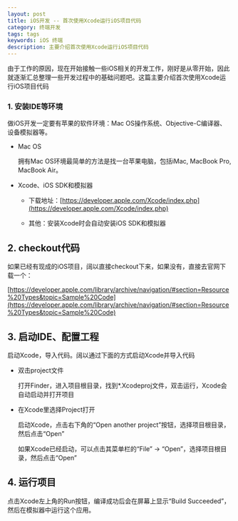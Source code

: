 ```yaml
---
layout: post
title: iOS开发 -- 首次使用Xcode运行iOS项目代码
category: 终端开发
tags: tags
keywords: iOS 终端
description: 主要介绍首次使用Xcode运行iOS项目代码
---
```


由于工作的原因，现在开始接触一些iOS相关的开发工作，刚好是从零开始，因此就逐渐汇总整理一些开发过程中的基础问题吧。这篇主要介绍首次使用Xcode运行iOS项目代码

### 1. 安装IDE等环境

做iOS开发一定要有苹果的软件环境：Mac OS操作系统、Objective-C编译器、设备模拟器等。

- Mac OS

  拥有Mac OS环境最简单的方法是找一台苹果电脑，包括iMac, MacBook Pro, MacBook Air。
  
- Xcode、iOS SDK和模拟器
  
  - 下载地址：[https://developer.apple.com/Xcode/index.php](https://developer.apple.com/Xcode/index.php)

  - 其他：安装Xcode时会自动安装iOS SDK和模拟器

## 2. checkout代码

如果已经有现成的iOS项目，阔以直接checkout下来，如果没有，直接去官网下载一个：
  
  [https://developer.apple.com/library/archive/navigation/#section=Resource%20Types&topic=Sample%20Code](https://developer.apple.com/library/archive/navigation/#section=Resource%20Types&topic=Sample%20Code)
  
## 3. 启动IDE、配置工程
	
启动Xcode，导入代码。阔以通过下面的方式启动Xcode并导入代码

- 双击project文件

    打开Finder，进入项目根目录，找到*.Xcodeproj文件，双击运行，Xcode会自动启动并打开项目

-  在Xcode里选择Project打开

    启动Xcode，点击右下角的“Open another project”按钮，选择项目根目录，然后点击“Open”
  
    如果Xcode已经启动，可以点击其菜单栏的“File” -> “Open”，选择项目根目录，然后点击“Open”


## 4. 运行项目

点击Xcode左上角的Run按钮，编译成功后会在屏幕上显示“Build Succeeded”，然后在模拟器中运行这个应用。
